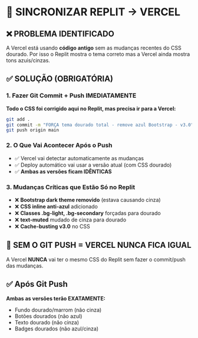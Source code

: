 # 🔄 SINCRONIZAR REPLIT → VERCEL

## ❌ PROBLEMA IDENTIFICADO
A Vercel está usando **código antigo** sem as mudanças recentes do CSS dourado.
Por isso o Replit mostra o tema correto mas a Vercel ainda mostra tons azuis/cinzas.

## ✅ SOLUÇÃO (OBRIGATÓRIA)

### 1. Fazer Git Commit + Push IMEDIATAMENTE
**Todo o CSS foi corrigido aqui no Replit, mas precisa ir para a Vercel:**

```bash
git add .
git commit -m "FORÇA tema dourado total - remove azul Bootstrap - v3.0"
git push origin main
```

### 2. O Que Vai Acontecer Após o Push
- ✅ Vercel vai detectar automaticamente as mudanças
- ✅ Deploy automático vai usar a versão atual (com CSS dourado)
- ✅ **Ambas as versões ficam IDÊNTICAS**

### 3. Mudanças Críticas que Estão Só no Replit
- ❌ **Bootstrap dark theme removido** (estava causando cinza)
- ❌ **CSS inline anti-azul** adicionado  
- ❌ **Classes .bg-light, .bg-secondary** forçadas para dourado
- ❌ **text-muted** mudado de cinza para dourado
- ❌ **Cache-busting v3.0** no CSS

## 🚨 SEM O GIT PUSH = VERCEL NUNCA FICA IGUAL

A Vercel **NUNCA** vai ter o mesmo CSS do Replit sem fazer o commit/push das mudanças.

## ✅ Após Git Push
**Ambas as versões terão EXATAMENTE:**
- Fundo dourado/marrom (não cinza)  
- Botões dourados (não azul)
- Texto dourado (não cinza)
- Badges dourados (não azul/cinza)